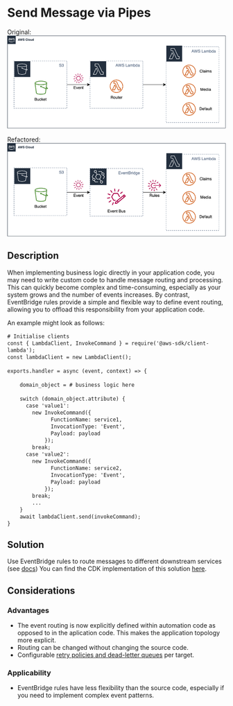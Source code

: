 # Send Message via Pipes

Original:
![](images/ExtractMessageFilterOriginal.png)

Refactored:
![](images/ExtractMessageFilterRefactored.png)

## Description

When implementing business logic directly in your application code, you may need to write custom code to handle message routing and processing. This can quickly become complex and time-consuming, especially as your system grows and the number of events increases. By contrast, EventBridge rules provide a simple and flexible way to define event routing, allowing you to offload this responsibility from your application code. 

An example might look as follows:

```
# Initialise clients
const { LambdaClient, InvokeCommand } = require('@aws-sdk/client-lambda');
const lambdaClient = new LambdaClient();

exports.handler = async (event, context) => {

    domain_object = # business logic here

    switch (domain_object.attribute) {
      case 'value1':
        new InvokeCommand({
              FunctionName: service1,
              InvocationType: 'Event',
              Payload: payload
            });
        break;
      case 'value2':
        new InvokeCommand({
              FunctionName: service2,
              InvocationType: 'Event',
              Payload: payload
            });
        break;
        ...
    }
    await lambdaClient.send(invokeCommand);
}
```

## Solution

Use EventBridge rules to route messages to different downstream services (see [docs](https://docs.aws.amazon.com/eventbridge/latest/userguide/eb-rules.html))
You can find the CDK implementation of this solution [here](https://github.com/aws-samples/aws-refactoring-to-serverless/blob/main/implementation/extract-message-router/README.md).

## Considerations 

### Advantages
* The event routing is now explicitly defined within automation code as opposed to in the aplication code. This makes the application topology more explicit.
* Routing can be changed without changing the source code.
* Configurable [retry policies and dead-letter queues](https://docs.aws.amazon.com/eventbridge/latest/userguide/eb-rule-dlq.html) per target.

### Applicability

* EventBridge rules have less flexibility than the source code, especially if you need to implement complex event patterns.


